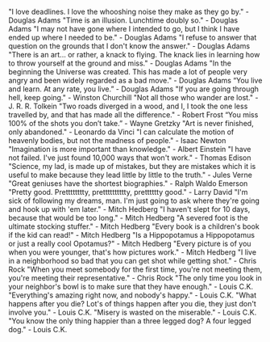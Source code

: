 "I love deadlines. I love the whooshing noise they make as they go by." - Douglas Adams
"Time is an illusion. Lunchtime doubly so." - Douglas Adams
"I may not have gone where I intended to go, but I think I have ended up where I needed to be." - Douglas Adams
"I refuse to answer that question on the grounds that I don't know the answer." - Douglas Adams
"There is an art... or rather, a knack to flying. The knack lies in learning how to throw yourself at the ground and miss." - Douglas Adams
"In the beginning the Universe was created. This has made a lot of people very angry and been widely regarded as a bad move." - Douglas Adams
“You live and learn. At any rate, you live.” - Douglas Adams
"If you are going through hell, keep going." -	Winston Churchill
"Not all those who wander are lost." - J. R. R. Tolkein
"Two roads diverged in a wood, and I, I took the one less travelled by, and that has made all the difference." - Robert Frost
“You miss 100% of the shots you don’t take.” - Wayne Gretzky
"Art is never finished, only abandoned." - Leonardo da Vinci
"I can calculate the motion of heavenly bodies, but not the madness of people." - Isaac Newton
"Imagination is more important than knowledge." - Albert Einstein
"I have not failed. I've just found 10,000 ways that won't work." - Thomas Edison
"Science, my lad, is made up of mistakes, but they are mistakes which it is useful to make because they lead little by little to the truth." - Jules Verne
"Great geniuses have the shortest biographies." - Ralph Waldo Emerson
"Pretty good. Pretttttttty, pretttttttttty, pretttttty good." - Larry David
"I'm sick of following my dreams, man. I'm just going to ask where they're going and hook up with 'em later." - Mitch Hedberg
"I haven't slept for 10 days, because that would be too long." - Mitch Hedberg
"A severed foot is the ultimate stocking stuffer." - Mitch Hedberg
"Every book is a children's book if the kid can read!" - Mitch Hedberg
"Is a Hippopotamus a Hippopotamus or just a really cool Opotamus?" - Mitch Hedberg
"Every picture is of you when you were younger, that's how pictures work." - Mitch Hedberg
"I live in a neighborhood so bad that you can get shot while getting shot." - Chris Rock
"When you meet somebody for the first time, you're not meeting them, you're meeting their representative." - Chris Rock
"The only time you look in your neighbor's bowl is to make sure that they have enough." - Louis C.K.
"Everything's amazing right now, and nobody's happy." - Louis C.K.
"What happens after you die? Lot's of things happen after you die, they just don't involve you." - Louis C.K.
"Misery is wasted on the miserable." - Louis C.K.
"You know the only thing happier than a three legged dog? A four legged dog." - Louis C.K.
